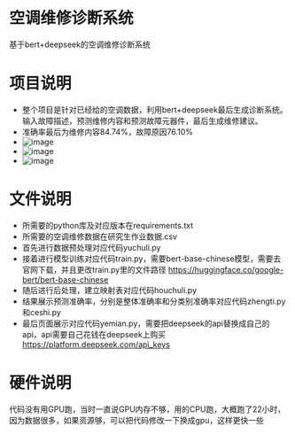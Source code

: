# 空调维修诊断系统
基于bert+deepseek的空调维修诊断系统

# 项目说明
* 整个项目是针对已经给的空调数据，利用bert+deepseek最后生成诊断系统。输入故障描述，预测维修内容和预测故障元器件，最后生成维修建议。
* 准确率最后为维修内容84.74%，故障原因76.10%
* ![image](https://github.com/user-attachments/assets/11ebb73f-4090-4f3d-8ebe-d728ba5edc76)
* ![image](https://github.com/user-attachments/assets/5dc5fc08-9346-4621-a7b2-7715bda3b60d)
* ![image](https://github.com/user-attachments/assets/3b48158f-8f3a-4dca-b887-67b4a2b9b599)

# 文件说明
* 所需要的python库及对应版本在requirements.txt
* 所需要的空调维修数据在研究生作业数据.csv
* 首先进行数据预处理对应代码yuchuli.py
* 接着进行模型训练对应代码train.py，需要bert-base-chinese模型，需要去官网下载，并且更改train.py里的文件路径
https://huggingface.co/google-bert/bert-base-chinese
* 随后进行后处理，建立映射表对应代码houchuli.py
* 结果展示预测准确率，分别是整体准确率和分类别准确率对应代码zhengti.py和ceshi.py
* 最后页面展示对应代码yemian.py，需要把deepseek的api替换成自己的api，api需要自己花钱在deepseek上购买
https://platform.deepseek.com/api_keys

# 硬件说明
代码没有用GPU跑，当时一直说GPU内存不够，用的CPU跑，大概跑了22小时，因为数据很多，如果资源够，可以把代码修改一下换成gpu，这样更快一些
